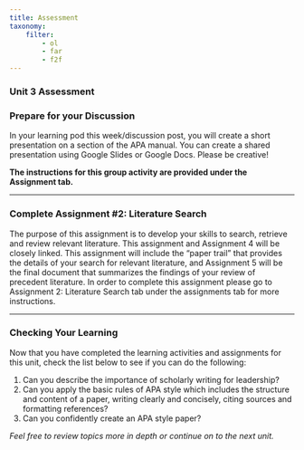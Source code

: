 ```yaml
---
title: Assessment
taxonomy:
    filter:
        - ol
        - far
        - f2f
---
```


### Unit 3 Assessment

### Prepare for your Discussion

In your learning pod this week/discussion post, you will create a short presentation on a section of the APA manual. You can create a shared presentation using Google Slides or Google Docs. Please be creative!

**The instructions for this group activity are provided under the Assignment tab.**

___



### Complete Assignment #2: Literature Search

The purpose of this assignment is to develop your skills to search, retrieve and review relevant literature. This assignment and Assignment 4 will be closely linked. This assignment will include the “paper trail” that provides the details of your search for relevant literature, and Assignment 5 will be the final document that summarizes the findings of your review of precedent literature. In order to complete this assignment please go to Assignment 2: Literature Search tab under the assignments tab for more instructions.

---

### **Checking Your Learning**

Now that you have completed the learning activities and assignments for this unit, check the list below to see if you can do the following:

1. Can you describe the importance of scholarly writing for leadership?
2. Can you apply the basic rules of APA style which includes the structure and content of a paper, writing     clearly and concisely, citing sources and formatting references?
3. Can you confidently create an APA style paper?

_Feel free to review topics more in depth or continue on to the next unit._